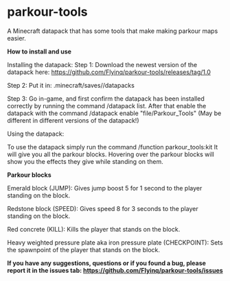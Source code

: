 # parkour-tools
A Minecraft datapack that has some tools that make making parkour maps easier.


**How to install and use**

Installing the datapack:
Step 1: Download the newest version of the datapack here: https://github.com/Flyinq/parkour-tools/releases/tag/1.0

Step 2: Put it in: .minecraft/saves/<your world>/datapacks

Step 3: Go in-game, and first confirm the datapack has been installed correctly by running the command /datapack list. After that enable the datapack with the command /datapack enable "file/Parkour_Tools" (May be different in different versions of the datapack!)

Using the datapack:

To use the datapack simply run the command /function parkour_tools:kit
It will give you all the parkour blocks. Hovering over the parkour blocks will show you the effects they give while standing on them.


**Parkour blocks**

Emerald block (JUMP): Gives jump boost 5 for 1 second to the player standing on the block.

Redstone block (SPEED): Gives speed 8 for 3 seconds to the player standing on the block.

Red concrete (KILL): Kills the player that stands on the block.

Heavy weighted pressure plate aka iron pressure plate (CHECKPOINT): Sets the spawnpoint of the player that stands on the block.


**If you have any suggestions, questions or if you found a bug, please report it in the issues tab: https://github.com/Flyinq/parkour-tools/issues**
